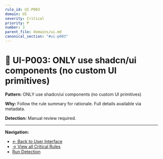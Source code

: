 ```yaml
---
rule_id: UI-P003
domain: UI
severity: Critical
priority: P
number: 3
parent_file: domains/ui.md
canonical_section: "#ui-p003"
---
```


# 🔴 UI-P003: ONLY use shadcn/ui components (no custom UI primitives)

**Pattern:** ONLY use shadcn/ui components (no custom UI primitives)

**Why:** Follow the rule summary for rationale. Full details available via metadata.

**Detection:** Manual review required.

---

**Navigation:**
- [← Back to User Interface](../ui.md#ui-p003)
- [→ View all Critical Rules](README.md)
- [Run Detection](../../_automation/detect-ui-violations.sh)

